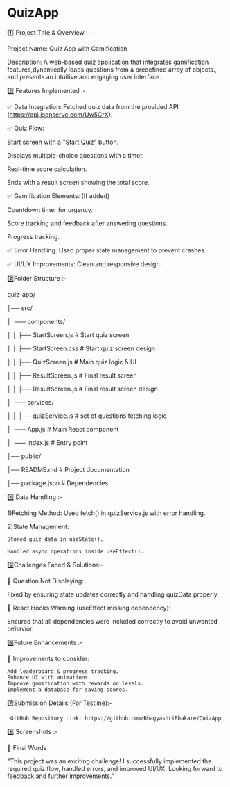 # QuizApp

1️⃣ Project Title & Overview :-

Project Name: Quiz App with Gamification

Description:
A web-based quiz application that integrates gamification features,dynamically loads questions from a predefined array of objects., and presents an intuitive and engaging user interface.

2️⃣ Features Implemented :-

✅ Data Integration: Fetched quiz data from the provided API (https://api.jsonserve.com/Uw5CrX).

✅ Quiz Flow:

Start screen with a "Start Quiz" button.

Displays multiple-choice questions with a timer.

Real-time score calculation.

Ends with a result screen showing the total score.

✅ Gamification Elements: (If added)

Countdown timer for urgency.

Score tracking and feedback after answering questions.

Progress tracking.

✅ Error Handling:
Used proper state management to prevent crashes.

✅ UI/UX Improvements: Clean and responsive design.

3️⃣Folder Structure :-

quiz-app/

│── src/

│   ├── components/

│   │   ├── StartScreen.js    # Start quiz screen

│   │   ├── StartScreen.css    # Start quiz screen design

│   │   ├── QuizScreen.js     # Main quiz logic & UI

│   │   ├── ResultScreen.js   # Final result screen

│   │   ├── ResultScreen.js    # Final result screen design

│   ├── services/

│   │   ├── quizService.js    # set of questions fetching logic

│   ├── App.js                # Main React component

│   ├── index.js              # Entry point

│── public/

│── README.md                 # Project documentation

│── package.json              # Dependencies


4️⃣  Data Handling :-

1)Fetching Method: Used fetch() in quizService.js with error handling.

2)State Management:

    Stored quiz data in useState().
    
    Handled async operations inside useEffect().
    

5️⃣Challenges Faced & Solutions:-

🔴 Question Not Displaying:

Fixed by ensuring state updates correctly and handling quizData properly.

🔴 React Hooks Warning (useEffect missing dependency):

Ensured that all dependencies were included correctly to avoid unwanted behavior.

6️⃣Future Enhancements :-

🚀 Improvements to consider:

    Add leaderboard & progress tracking.
    Enhance UI with animations.
    Improve gamification with rewards or levels.
    Implement a database for saving scores.

7️⃣Submission Details  (For Testline):-

     GitHub Repository Link: https://github.com/BhagyashriBhakare/QuizApp

8️⃣  Screenshots :-

🎯 Final Words

"This project was an exciting challenge! I successfully implemented the required quiz flow, handled errors, and improved UI/UX. Looking forward to feedback and further improvements."


